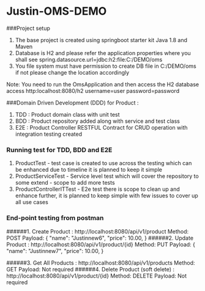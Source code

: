 # Justin-OMS-DEMO

###Project setup
1. The base project is created using springboot starter kit Java 1.8 and Maven 
2. Database is H2 and please refer the application properties where you shall see spring.datasource.url=jdbc:h2:file:C:/DEMO/oms
3. You file system must have permission to create DB file in C:/DEMO/oms if not please change the location accordingly 

Note: You need to run the OmsApplication and then access the H2 database access http:localhost:8080/h2
username=user
password=password

###Domain Driven Development (DDD) for Product : 
1. TDD : Product domain class with unit test
2. BDD : Product repository added along with service and test class
3. E2E : Product Controller RESTFUL Contract for CRUD operation with integration testing created  

### Running test for TDD, BDD and E2E
1. ProductTest - test case is created to use across the testing which can be enhanced due to timeline it is planned to keep it simple
2. ProductServiceTest - Service level test which will cover the repository to some extend - scope to add more tests
3. ProductControllerITTest - E2e test there is scope to clean up and enhance further, it is planned to keep simple with few issues to cover up all use cases

### End-point testing from postman
######1. Create Product : http://localhost:8080/api/v1/product
Method: POST
Payload: {
             "name": "Justinnew6",
             "price": 10.00,
         }
######2. Update Product : http://localhost:8080/api/v1/product/{id}
Method: PUT
Payload: {
             "name": "Justinnew7",
             "price": 10.00,
         }

######3. Get All Products : http://localhost:8080/api/v1/products
Method: GET
Payload: Not required
######4. Delete Product (soft delete) : http://localhost:8080/api/v1/product/{id}
Method: DELETE 
Payload: Not required

   